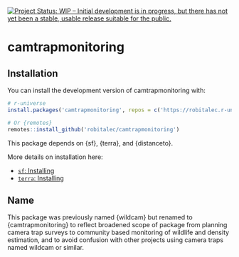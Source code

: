 
<!-- README.md is generated from README.Rmd. Please edit that file -->

[![Project Status: WIP – Initial development is in progress, but there
has not yet been a stable, usable release suitable for the
public.](https://www.repostatus.org/badges/latest/wip.svg)](https://www.repostatus.org/#wip)

# camtrapmonitoring

## Installation

You can install the development version of camtrapmonitoring with:

``` r
# r-universe
install.packages('camtrapmonitoring', repos = c('https://robitalec.r-universe.dev', 'https://cloud.r-project.org'))

# Or {remotes}
remotes::install_github('robitalec/camtrapmonitoring')
```

This package depends on {sf}, {terra}, and {distanceto}.

More details on installation here:

- [`sf`: Installing](https://r-spatial.github.io/sf/#installing)
- [`terra`: Installing](https://rspatial.github.io/terra/#installation)

## Name

This package was previously named {wildcam} but renamed to
{camtrapmonitoring} to reflect broadened scope of package from planning
camera trap surveys to community based monitoring of wildlife and
density estimation, and to avoid confusion with other projects using
camera traps named wildcam or similar.
